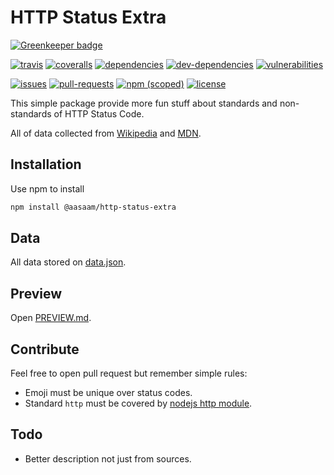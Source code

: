 # HTTP Status Extra

[![Greenkeeper badge](https://badges.greenkeeper.io/AASAAM/http-status-extra.svg)](https://greenkeeper.io/)

[![travis](https://img.shields.io/travis/AASAAM/http-status-extra.svg)](https://travis-ci.org/AASAAM/http-status-extra)
[![coveralls](https://img.shields.io/coveralls/github/AASAAM/http-status-extra.svg)](https://coveralls.io/github/AASAAM/http-status-extra)
[![dependencies](https://img.shields.io/david/AASAAM/http-status-extra.svg)](https://david-dm.org/AASAAM/http-status-extra)
[![dev-dependencies](https://img.shields.io/david/dev/AASAAM/http-status-extra.svg)](https://david-dm.org/AASAAM/http-status-extra?type=dev)
[![vulnerabilities](https://img.shields.io/snyk/vulnerabilities/github/AASAAM/http-status-extra.svg)](https://snyk.io/test/github/AASAAM/http-status-extra)

[![issues](https://img.shields.io/github/issues/AASAAM/http-status-extra.svg)](https://github.com/AASAAM/http-status-extra/issues)
[![pull-requests](https://img.shields.io/github/issues-pr/AASAAM/http-status-extra.svg)](https://github.com/AASAAM/http-status-extra/pulls)
[![npm (scoped)](https://img.shields.io/npm/v/@aasaam/http-status-extra.svg)](https://www.npmjs.com/package/@aasaam/http-status-extra)
[![license](https://img.shields.io/github/license/AASAAM/http-status-extra.svg)](./LICENSE)

This simple package provide more fun stuff about standards and non-standards of HTTP Status Code.

All of data collected from [Wikipedia](https://en.wikipedia.org/wiki/List_of_HTTP_status_codes) and [MDN](https://developer.mozilla.org/en-US/docs/Web/HTTP/Status).

## Installation

Use npm to install

```bash
npm install @aasaam/http-status-extra
```

## Data

All data stored on [data.json](./data.json).

## Preview

Open [PREVIEW.md](./PREVIEW.md).

## Contribute

Feel free to open pull request but remember simple rules:

* Emoji must be unique over status codes.
* Standard `http` must be covered by [nodejs http module](https://nodejs.org/api/http.html#http_http_status_codes).

## Todo

* Better description not just from sources.
